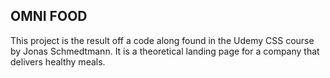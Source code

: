 ## OMNI FOOD
This project is the result off a code along found in the Udemy CSS course by Jonas Schmedtmann. It is a theoretical landing page for a company that delivers healthy meals.
 